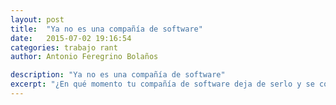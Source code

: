```yaml
---
layout: post
title:  "Ya no es una compañía de software"
date:   2015-07-02 19:16:54
categories: trabajo rant
author: Antonio Feregrino Bolaños

description: "Ya no es una compañía de software"
excerpt: "¿En qué momento tu compañía de software deja de serlo y se convierte en la extensión de uno o varios clientes?"
---
```

